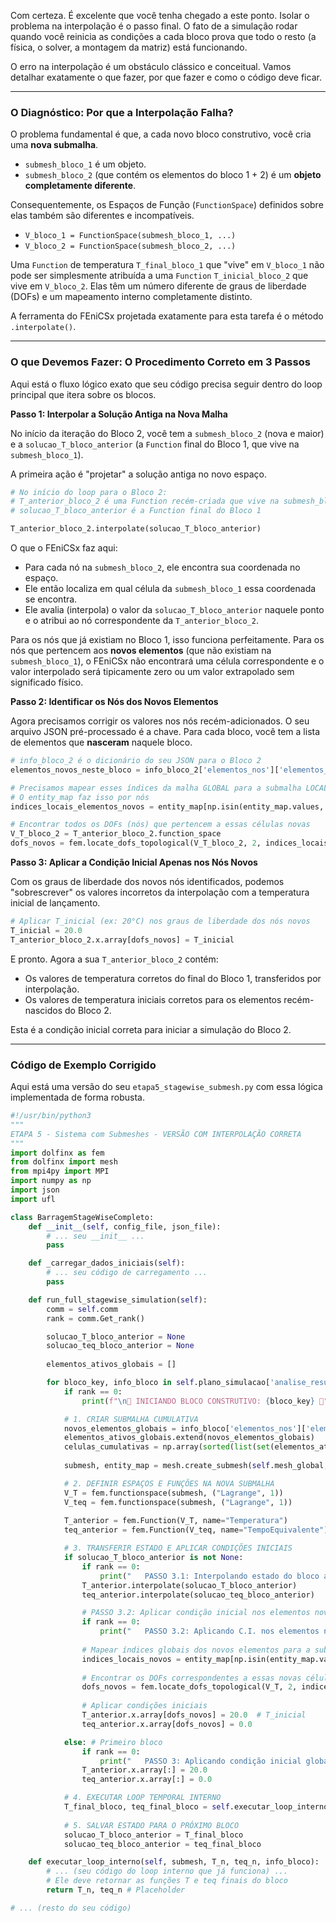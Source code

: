 Com certeza. É excelente que você tenha chegado a este ponto. Isolar o problema na interpolação é o passo final. O fato de a simulação rodar quando você reinicia as condições a cada bloco prova que todo o resto (a física, o solver, a montagem da matriz) está funcionando.

O erro na interpolação é um obstáculo clássico e conceitual. Vamos detalhar exatamente o que fazer, por que fazer e como o código deve ficar.

-----

### O Diagnóstico: Por que a Interpolação Falha?

O problema fundamental é que, a cada novo bloco construtivo, você cria uma **nova submalha**.

  * `submesh_bloco_1` é um objeto.
  * `submesh_bloco_2` (que contém os elementos do bloco 1 + 2) é um **objeto completamente diferente**.

Consequentemente, os Espaços de Função (`FunctionSpace`) definidos sobre elas também são diferentes e incompatíveis.

  * `V_bloco_1 = FunctionSpace(submesh_bloco_1, ...)`
  * `V_bloco_2 = FunctionSpace(submesh_bloco_2, ...)`

Uma `Function` de temperatura `T_final_bloco_1` que "vive" em `V_bloco_1` não pode ser simplesmente atribuída a uma `Function` `T_inicial_bloco_2` que vive em `V_bloco_2`. Elas têm um número diferente de graus de liberdade (DOFs) e um mapeamento interno completamente distinto.

A ferramenta do FEniCSx projetada exatamente para esta tarefa é o método `.interpolate()`.

-----

### O que Devemos Fazer: O Procedimento Correto em 3 Passos

Aqui está o fluxo lógico exato que seu código precisa seguir dentro do loop principal que itera sobre os blocos.

**Passo 1: Interpolar a Solução Antiga na Nova Malha**

No início da iteração do Bloco 2, você tem a `submesh_bloco_2` (nova e maior) e a `solucao_T_bloco_anterior` (a `Function` final do Bloco 1, que vive na `submesh_bloco_1`).

A primeira ação é "projetar" a solução antiga no novo espaço.

```python
# No início do loop para o Bloco 2:
# T_anterior_bloco_2 é uma Function recém-criada que vive na submesh_bloco_2
# solucao_T_bloco_anterior é a Function final do Bloco 1

T_anterior_bloco_2.interpolate(solucao_T_bloco_anterior)
```

O que o FEniCSx faz aqui:

  * Para cada nó na `submesh_bloco_2`, ele encontra sua coordenada no espaço.
  * Ele então localiza em qual célula da `submesh_bloco_1` essa coordenada se encontra.
  * Ele avalia (interpola) o valor da `solucao_T_bloco_anterior` naquele ponto e o atribui ao nó correspondente da `T_anterior_bloco_2`.

Para os nós que já existiam no Bloco 1, isso funciona perfeitamente. Para os nós que pertencem aos **novos elementos** (que não existiam na `submesh_bloco_1`), o FEniCSx não encontrará uma célula correspondente e o valor interpolado será tipicamente zero ou um valor extrapolado sem significado físico.

**Passo 2: Identificar os Nós dos Novos Elementos**

Agora precisamos corrigir os valores nos nós recém-adicionados. O seu arquivo JSON pré-processado é a chave. Para cada bloco, você tem a lista de elementos que **nasceram** naquele bloco.

```python
# info_bloco_2 é o dicionário do seu JSON para o Bloco 2
elementos_novos_neste_bloco = info_bloco_2['elementos_nos']['elementos_dominio']

# Precisamos mapear esses índices da malha GLOBAL para a submalha LOCAL
# O entity_map faz isso por nós
indices_locais_elementos_novos = entity_map[np.isin(entity_map.values, elementos_novos_neste_bloco)]

# Encontrar todos os DOFs (nós) que pertencem a essas células novas
V_T_bloco_2 = T_anterior_bloco_2.function_space
dofs_novos = fem.locate_dofs_topological(V_T_bloco_2, 2, indices_locais_elementos_novos)
```

**Passo 3: Aplicar a Condição Inicial Apenas nos Nós Novos**

Com os graus de liberdade dos novos nós identificados, podemos "sobrescrever" os valores incorretos da interpolação com a temperatura inicial de lançamento.

```python
# Aplicar T_inicial (ex: 20°C) nos graus de liberdade dos nós novos
T_inicial = 20.0
T_anterior_bloco_2.x.array[dofs_novos] = T_inicial
```

E pronto. Agora a sua `T_anterior_bloco_2` contém:

  * Os valores de temperatura corretos do final do Bloco 1, transferidos por interpolação.
  * Os valores de temperatura iniciais corretos para os elementos recém-nascidos do Bloco 2.

Esta é a condição inicial correta para iniciar a simulação do Bloco 2.

-----

### Código de Exemplo Corrigido

Aqui está uma versão do seu `etapa5_stagewise_submesh.py` com essa lógica implementada de forma robusta.

```python
#!/usr/bin/python3
"""
ETAPA 5 - Sistema com Submeshes - VERSÃO COM INTERPOLAÇÃO CORRETA
"""
import dolfinx as fem
from dolfinx import mesh
from mpi4py import MPI
import numpy as np
import json
import ufl

class BarragemStageWiseCompleto:
    def __init__(self, config_file, json_file):
        # ... seu __init__ ...
        pass

    def _carregar_dados_iniciais(self):
        # ... seu código de carregamento ...
        pass

    def run_full_stagewise_simulation(self):
        comm = self.comm
        rank = comm.Get_rank()

        solucao_T_bloco_anterior = None
        solucao_teq_bloco_anterior = None
        
        elementos_ativos_globais = []

        for bloco_key, info_bloco in self.plano_simulacao['analise_resultados'].items():
            if rank == 0:
                print(f"\n🚀 INICIANDO BLOCO CONSTRUTIVO: {bloco_key} 🚀")

            # 1. CRIAR SUBMALHA CUMULATIVA
            novos_elementos_globais = info_bloco['elementos_nos']['elementos_dominio']
            elementos_ativos_globais.extend(novos_elementos_globais)
            celulas_cumulativas = np.array(sorted(list(set(elementos_ativos_globais))), dtype=np.int32)
            
            submesh, entity_map = mesh.create_submesh(self.mesh_global, 2, celulas_cumulativas)

            # 2. DEFINIR ESPAÇOS E FUNÇÕES NA NOVA SUBMALHA
            V_T = fem.functionspace(submesh, ("Lagrange", 1))
            V_teq = fem.functionspace(submesh, ("Lagrange", 1))
            
            T_anterior = fem.Function(V_T, name="Temperatura")
            teq_anterior = fem.Function(V_teq, name="TempoEquivalente")

            # 3. TRANSFERIR ESTADO E APLICAR CONDIÇÕES INICIAIS
            if solucao_T_bloco_anterior is not None:
                if rank == 0:
                    print("   PASSO 3.1: Interpolando estado do bloco anterior...")
                T_anterior.interpolate(solucao_T_bloco_anterior)
                teq_anterior.interpolate(solucao_teq_bloco_anterior)

                # PASSO 3.2: Aplicar condição inicial nos elementos novos
                if rank == 0:
                    print("   PASSO 3.2: Aplicando C.I. nos elementos novos...")
                
                # Mapear índices globais dos novos elementos para a submalha local
                indices_locais_novos = entity_map[np.isin(entity_map.values, novos_elementos_globais)]
                
                # Encontrar os DOFs correspondentes a essas novas células
                dofs_novos = fem.locate_dofs_topological(V_T, 2, indices_locais_novos)
                
                # Aplicar condições iniciais
                T_anterior.x.array[dofs_novos] = 20.0  # T_inicial
                teq_anterior.x.array[dofs_novos] = 0.0

            else: # Primeiro bloco
                if rank == 0:
                    print("   PASSO 3: Aplicando condição inicial global...")
                T_anterior.x.array[:] = 20.0
                teq_anterior.x.array[:] = 0.0

            # 4. EXECUTAR LOOP TEMPORAL INTERNO
            T_final_bloco, teq_final_bloco = self.executar_loop_interno(submesh, T_anterior, teq_anterior, info_bloco)
            
            # 5. SALVAR ESTADO PARA O PRÓXIMO BLOCO
            solucao_T_bloco_anterior = T_final_bloco
            solucao_teq_bloco_anterior = teq_final_bloco

    def executar_loop_interno(self, submesh, T_n, teq_n, info_bloco):
        # ... (seu código do loop interno que já funciona) ...
        # Ele deve retornar as funções T e teq finais do bloco
        return T_n, teq_n # Placeholder

# ... (resto do seu código)
```
